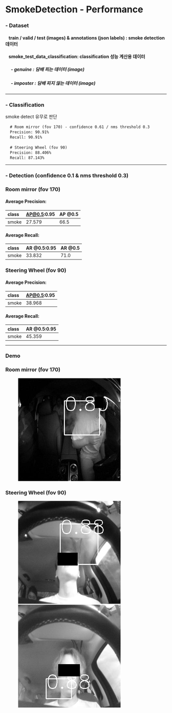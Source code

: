 # SmokeDetection - Performance
### - Dataset
#### &ensp; train / valid / test (images) & annotations (json labels) : smoke detection 데이터 
#### &ensp; smoke_test_data_classification: classification 성능 계산용 데이터
##### &ensp;&ensp; - genuine : 담배 피는 데이터 (image)
##### &ensp;&ensp; - imposter : 담배 피지 않는 데이터 (image)
---
### - Classification

smoke detect 유무로 판단
```
  # Room mirror (fov 170) - confidence 0.61 / nms threshold 0.3
  Precision: 90.91%
  Recall: 90.91%

  # Steering Wheel (fov 90)
  Precision: 88.406%
  Recall: 87.143%
``` 

---
### - Detection (confidence 0.1 & nms threshold 0.3) 
### Room mirror (fov 170) 
#### Average Precision:
| class   | AP@0.5:0.95     | AP @0.5 |
|:--------|:-------|:-------|
| smoke    | 27.579 | 66.5 |

#### Average Recall:
| class   | AR @0.5:0.95    | AR @0.5 |
|:--------|:-------|:-------|
| smoke    | 33.832 | 71.0


### Steering Wheel (fov 90)
#### Average Precision:
| class   | AP@0.5:0.95     |
|:--------|:-------|
| smoke    | 38.968 |

#### Average Recall:
| class   | AR @0.5:0.95    |
|:--------|:-------|
| smoke    | 45.359 |

---
### Demo
### Room mirror (fov 170)
<figure class="thrid">  
  <img src="assets/demo_room_m_2.jpg" ></a> 
</figure>


### Steering Wheel (fov 90)
<figure class="thrid">  
  <img src="assets/demo_0.jpg"></a>  
    <img src="assets/demo_2.jpg" ></a> 
</figure>
